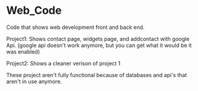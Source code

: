 # Web_Code
Code that shows web development front and back end. 

Project1: Shows contact page, widgets page, and addcontact with google Api. (google api doesn't work anymore, but you can get what it would be it was enabled) 

Project2: Shows a cleaner verison of project 1

These project aren't fully functional because of databases and api's that aren't in use anymore.  
